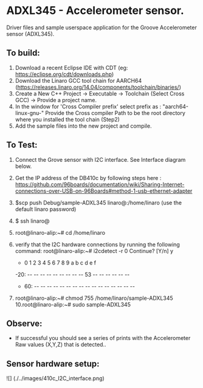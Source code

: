 ADXL345 - Accelerometer sensor.
=======================
 
  Driver files and sample userspace application for the Groove Accelerometer sensor (ADXL345).

## To build: 
 1. Download a recent Eclipse IDE with CDT (eg: https://eclipse.org/cdt/downloads.php) 
 2. Download the Linaro GCC tool chain for AARCH64 (https://releases.linaro.org/14.04/components/toolchain/binaries/) 
 3. Create a New C++ Project -> Executable -> Toolchain (Select Cross GCC) -> Provide a project name.
 4. In the window for 'Cross Compiler prefix' select prefix as : "aarch64-linux-gnu-"
    Provide the Cross compiler Path to be the root directory where you installed the tool chain (Step2)
 5. Add the sample files into the new project and compile.
 
 
## To Test:
 1. Connect the Grove sensor with I2C interface. See Interface diagram below.
 2. Get the IP address of the DB410c by following steps here : https://github.com/96boards/documentation/wiki/Sharing-Internet-connections-over-USB-on-96Boards#method-1-usb-ethernet-adapter 
 3. $scp push Debug/sample-ADXL345 linaro@<ipaddress>:/home/linaro 
 (use the default linaro password)
 5. $ ssh linaro@<ipaddress> 
 6. root@linaro-alip:~# cd /home/linaro 
 7. verify that the I2C hardware connections by running the following command:
 root@linaro-alip:~# i2cdetect -r 0 
    Continue? [Y/n] y
     
     - 0  1  2  3  4  5  6  7  8  9  a  b  c  d  e  f

     -20: -- -- -- -- -- -- -- -- -- 53 -- -- -- -- -- --

     - 60: -- -- -- -- -- -- -- -- -- -- -- -- -- -- -- --

 9. root@linaro-alip:~# chmod 755 /home/linaro/sample-ADXL345 
 10.root@linaro-alip:~# sudo sample-ADXL345 
 
## Observe: 
 - If successful you should see a series of prints with the Accelerometer Raw values (X,Y,Z) that is detected.. 
 
## Sensor hardware setup:
 ![] (./../images/410c_I2C_interface.png)
  
